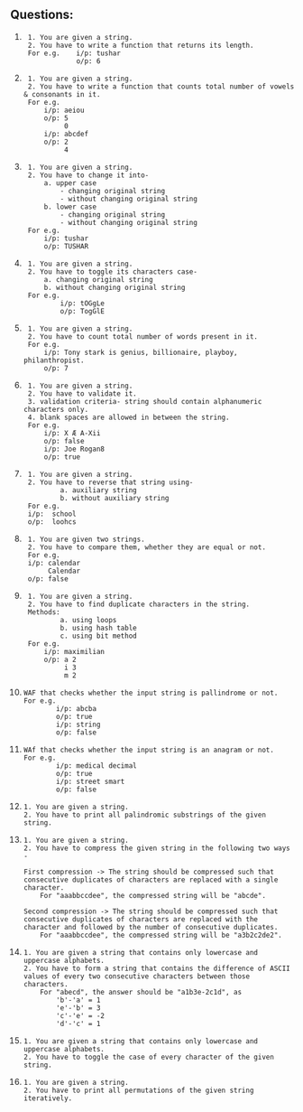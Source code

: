 ## Questions:

1.      1. You are given a string.
        2. You have to write a function that returns its length.
        For e.g.    i/p: tushar
                    o/p: 6

2.      1. You are given a string.
        2. You have to write a function that counts total number of vowels & consonants in it.
        For e.g.    
            i/p: aeiou
            o/p: 5
                 0
            i/p: abcdef
            o/p: 2
                 4

3.      1. You are given a string.
        2. You have to change it into-
            a. upper case
                - changing original string
                - without changing original string
            b. lower case
                - changing original string
                - without changing original string
        For e.g. 
            i/p: tushar
            o/p: TUSHAR

4.      1. You are given a string.
        2. You have to toggle its characters case-
            a. changing original string
            b. without changing original string
        For e.g. 
                i/p: tOGgLe 
                o/p: TogGlE

5.      1. You are given a string.
        2. You have to count total number of words present in it.
        For e.g. 
            i/p: Tony stark is genius, billionaire, playboy, philanthropist.
            o/p: 7

6.      1. You are given a string.
        2. You have to validate it. 
        3. validation criteria- string should contain alphanumeric characters only.
        4. blank spaces are allowed in between the string.
        For e.g. 
            i/p: X Æ A-Xii
            o/p: false
            i/p: Joe Rogan8
            o/p: true

7.      1. You are given a string.
        2. You have to reverse that string using-
                a. auxiliary string
                b. without auxiliary string
        For e.g.
        i/p:  school
        o/p:  loohcs  

8.      1. You are given two strings.
        2. You have to compare them, whether they are equal or not.  
        For e.g.
        i/p: calendar
             Calendar
        o/p: false

9.      1. You are given a string. 
        2. You have to find duplicate characters in the string.
        Methods:
                a. using loops
                b. using hash table
                c. using bit method
        For e.g.
            i/p: maximilian
            o/p: a 2
                 i 3
                 m 2

10.     WAF that checks whether the input string is pallindrome or not.
        For e.g.
                i/p: abcba
                o/p: true
                i/p: string
                o/p: false

11.     WAf that checks whether the input string is an anagram or not.
        For e.g.
                i/p: medical decimal
                o/p: true
                i/p: street smart
                o/p: false

12.     1. You are given a string. 
        2. You have to print all palindromic substrings of the given string.

13.     1. You are given a string.
        2. You have to compress the given string in the following two ways -

        First compression -> The string should be compressed such that consecutive duplicates of characters are replaced with a single character.
            For "aaabbccdee", the compressed string will be "abcde".

        Second compression -> The string should be compressed such that consecutive duplicates of characters are replaced with the character and followed by the number of consecutive duplicates.
            For "aaabbccdee", the compressed string will be "a3b2c2de2".

14.     1. You are given a string that contains only lowercase and uppercase alphabets.
        2. You have to form a string that contains the difference of ASCII values of every two consecutive characters between those characters.
            For "abecd", the answer should be "a1b3e-2c1d", as
                'b'-'a' = 1
                'e'-'b' = 3
                'c'-'e' = -2
                'd'-'c' = 1
                
15.     1. You are given a string that contains only lowercase and uppercase alphabets. 
        2. You have to toggle the case of every character of the given string.

16.     1. You are given a string.
        2. You have to print all permutations of the given string iteratively.
